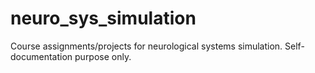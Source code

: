 # neuro_sys_simulation
Course assignments/projects for neurological systems simulation. 
Self-documentation purpose only. 
